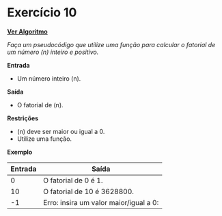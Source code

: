 # Exercício 10

[**Ver Algoritmo**](Algoritmo10.md)

*Faça um pseudocódigo que utilize uma função para calcular o fatorial de um número \(n\) inteiro e positivo.*

**Entrada**
- Um número inteiro \(n\).

**Saída**
- O fatorial de \(n\).

**Restrições**
- \(n\) deve ser maior ou igual a 0.
- Utilize uma função.

**Exemplo**

| Entrada | Saída                          |
|---------|--------------------------------|
| 0       | O fatorial de 0 é 1.           |
| 10      | O fatorial de 10 é 3628800.    |
| -1      | Erro: insira um valor maior/igual a 0: |
